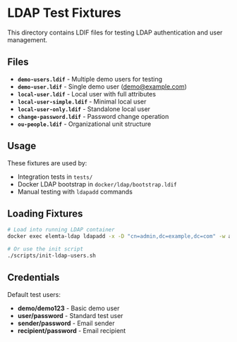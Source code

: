 # LDAP Test Fixtures

This directory contains LDIF files for testing LDAP authentication and user management.

## Files

- **`demo-users.ldif`** - Multiple demo users for testing
- **`demo-user.ldif`** - Single demo user (demo@example.com)
- **`local-user.ldif`** - Local user with full attributes
- **`local-user-simple.ldif`** - Minimal local user
- **`local-user-only.ldif`** - Standalone local user
- **`change-password.ldif`** - Password change operation
- **`ou-people.ldif`** - Organizational unit structure

## Usage

These fixtures are used by:
- Integration tests in `tests/`
- Docker LDAP bootstrap in `docker/ldap/bootstrap.ldif`
- Manual testing with `ldapadd` commands

## Loading Fixtures

```bash
# Load into running LDAP container
docker exec elemta-ldap ldapadd -x -D "cn=admin,dc=example,dc=com" -w admin -f /path/to/fixture.ldif

# Or use the init script
./scripts/init-ldap-users.sh
```

## Credentials

Default test users:
- **demo/demo123** - Basic demo user
- **user/password** - Standard test user
- **sender/password** - Email sender
- **recipient/password** - Email recipient

